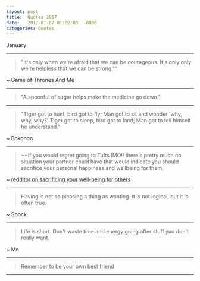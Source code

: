```yaml
---
layout: post
title:  Quotes 2017
date:   2017-01-07 01:02:03  -0800
categories: Quotes
---
```



January

---

> "It's only when we're afraid that we can be courageous. It's only only we're helpless that we can be strong.""

~ Game of Thrones And Me

---

> "A spoonful of sugar helps make the medicine go down."

---

> "Tiger got to hunt, bird got to fly; Man got to sit and wonder 'why, why, why?' Tiger got to sleep, bird got to land; Man got to tell himself he understand."

~ Bokonon

---

> ~~If you would regret going to Tufts IMO!! there's pretty much no situation your partner could have that would indicate you should sacrifice your personal happiness and wellbeing for them. 

~ [redditor on sacrificing your well-being for others](https://www.reddit.com/r/premed/comments/5p629n/tufts_vs_university_of_rochester/dcoosvp/)

---


> Having is not so pleasing a thing as wanting. It is not logical, but it is often true.

~ Spock

---


> Life is short. Don't waste time and energy going after stuff you don't really want.

~ Me

--- 


> Remember to be your own best friend


----

